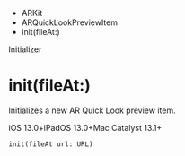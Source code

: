 

- ARKit
- ARQuickLookPreviewItem
-  init(fileAt:) 

Initializer

# init(fileAt:)

Initializes a new AR Quick Look preview item.

iOS 13.0+iPadOS 13.0+Mac Catalyst 13.1+

``` source
init(fileAt url: URL)
```

